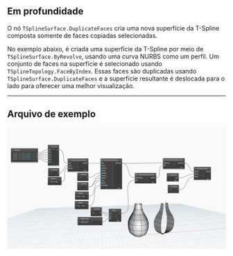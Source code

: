 <!--- Autodesk.DesignScript.Geometry.TSpline.TSplineSurface.DuplicateFaces --->
<!--- QVBZTZWGLGK2PKP6QSZJI7UBI2Y5Z7HF4ZG7JKETOZCBLOF5IIPA --->
## Em profundidade
O nó `TSplineSurface.DuplicateFaces` cria uma nova superfície da T-Spline composta somente de faces copiadas selecionadas.

No exemplo abaixo, é criada uma superfície da T-Spline por meio de `TSplineSurface.ByRevolve`, usando uma curva NURBS como um perfil.
Um conjunto de faces na superfície é selecionado usando `TSplineTopology.FaceByIndex`. Essas faces são duplicadas usando `TSplineSurface.DuplicateFaces` e a superfície resultante é deslocada para o lado para oferecer uma melhor visualização.
___
## Arquivo de exemplo

![TSplineSurface.DuplicateFaces](./QVBZTZWGLGK2PKP6QSZJI7UBI2Y5Z7HF4ZG7JKETOZCBLOF5IIPA_img.jpg)
